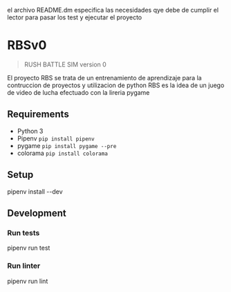 el archivo README.dm especifica las necesidades qye debe de cumplir el lector para pasar los test y ejecutar el proyecto

# RBSv0

> RUSH BATTLE SIM version 0

El proyecto RBS se trata de un entrenamiento de aprendizaje para la contruccion de proyectos y utilizacion de python
RBS es la idea de un juego de video de lucha efectuado con la lireria pygame

## Requirements

* Python 3
* Pipenv `pip install pipenv`
* pygame `pip install pygame --pre`
* colorama `pip install colorama`


## Setup

pipenv install --dev

## Development

### Run tests

pipenv run test

### Run linter

pipenv run lint